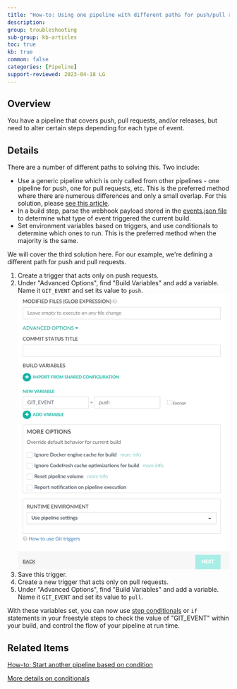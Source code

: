 ```yaml
---
title: "How-to: Using one pipeline with different paths for push/pull requests/release"
description: 
group: troubleshooting
sub-group: kb-articles
toc: true
kb: true
common: false
categories: [Pipeline]
support-reviewed: 2023-04-18 LG
---
```


## Overview

You have a pipeline that covers push, pull requests, and/or releases, but need to alter certain steps depending for each type of event.

## Details

There are a number of different paths to solving this. Two include:

* Use a generic pipeline which is only called from other pipelines - one pipeline for push, one for pull requests, etc. This is the preferred method where there are numerous differences and only a small overlap. For this solution, please [see this article]({{site.baseurl}}/docs/troubleshooting/kb-articles/start-another-pipeline-based-on-condition/).
* In a build step, parse the webhook payload stored in the [events.json file]({{site.baseurl}}/docs/pipelines/triggers/git-triggers/#accessing-directly-the-webhook-content-of-the-trigger) to determine what type of event triggered the current build.
* Set environment variables based on triggers, and use conditionals to determine which ones to run. This is the preferred method when the majority is the same.

We will cover the third solution here. For our example, we're defining a
different path for push and pull requests.

1. Create a trigger that acts only on push requests.
2. Under "Advanced Options", find "Build Variables" and add a variable. Name it `GIT_EVENT` and set its value to `push`. ![Setting a variable](/images/troubleshooting/set-variable.png)
3. Save this trigger.
4. Create a new trigger that acts only on pull requests.
5. Under "Advanced Options", find "Build Variables" and add a variable. Name it `GIT_EVENT` and set its value to `pull`.

With these variables set, you can now use [step conditionals]({{site.baseurl}}/docs/pipelines/conditional-execution-of-steps/) or `if` statements in your freestyle steps to check the value of "GIT_EVENT" within your build, and control the flow of your pipeline at run time.

## Related Items

[How-to: Start another pipeline based on condition]({{site.baseurl}}/docs/troubleshooting/kb-articles/start-another-pipeline-based-on-condition/)

[More details on conditionals]({{site.baseurl}}/docs/pipelines/conditional-execution-of-steps/)
